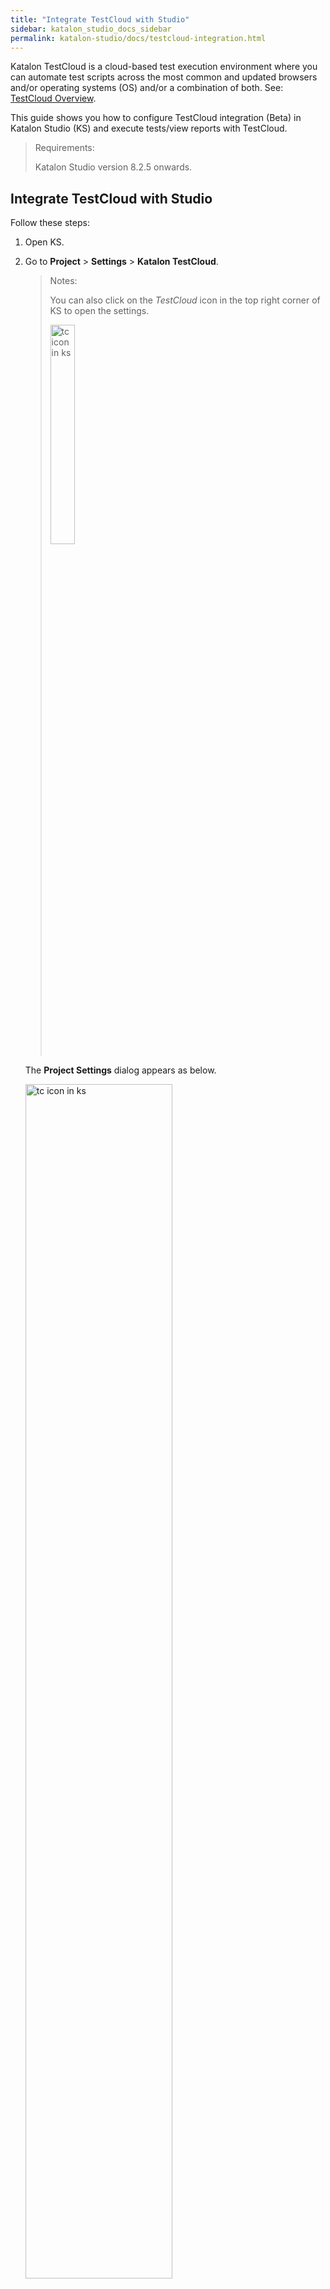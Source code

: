 ```yaml
---
title: "Integrate TestCloud with Studio" 
sidebar: katalon_studio_docs_sidebar
permalink: katalon-studio/docs/testcloud-integration.html
---
```


Katalon TestCloud is a cloud-based test execution environment where you can automate test scripts across the most common and updated browsers and/or operating systems (OS) and/or a combination of both. See: [TestCloud Overview](https://docs.katalon.com/katalon-testcloud/docs/testcloud-overview.html).

This guide shows you how to configure TestCloud integration (Beta) in Katalon Studio (KS) and execute tests/view reports with TestCloud.

> Requirements:
>
> Katalon Studio version 8.2.5 onwards.

## Integrate TestCloud with Studio

Follow these steps:

1. Open KS.
2. Go to **Project** > **Settings** > **Katalon TestCloud**.

    > Notes:
    >
    > You can also click on the *TestCloud* icon in the top right corner of KS to open the settings.
    >
    > <img src="https://github.com/katalon-studio/docs-images/raw/master/katalon-testcloud/studio-integration/testcloud-icon.png" width=30% alt="tc icon in ks">

    The **Project Settings** dialog appears as below.

    <img src="https://github.com/katalon-studio/docs-images/raw/master/katalon-testcloud/studio-integration/testcloud-project-settings.png" width=70% alt="tc icon in ks">

3. Make sure the **Enable Katalon TestCloud integration** box is checked.

4. Choose the organization you wish to run your test with.

   > Notes:
   >
   > If you cannot find your desired organization, click **Fetch Organization** to refresh. This action retrieves all available organizations you have joined. You then can select the organization you want in the dropdown menu.

5. Click **Apply and Close**.

You have enabled TestCloud integration in KS.

Once you have enabled TestCloud integration, you have the option to run a test suite/test suite collection (TS/TSC) with TestCloud.

Follow the guides below for TS and TSC executions.

## Run test suites with TestCloud

> Notes:
>
> You cannot run test cases with TestCloud.

To run TS with TestCloud, follow these steps:

1. Open your TS.
2. Click on the dropdown icon of the *Run* button and choose to run with TestCloud.

     <img src="https://github.com/katalon-studio/docs-images/raw/master/katalon-testcloud/studio-integration/run-with-testcloud.png" width=30% alt="tc config dialog">

    The **TestCloud Configuration (Beta)** dialog appears as below.

    <img src="https://github.com/katalon-studio/docs-images/raw/master/katalon-testcloud/studio-integration/tc-config-dialog-run-public.png" width=50% alt="tc config dialog">

3. Select the OS, browser, and browser version in the **Configuration** section.

    > Notes:
    >
    > * We currently only support Linux (remote OS). For browsers, we support Chrome and Firefox.
    > * The tunnel box is unchecked by default. TestCloud Tunnel is for running tests in private domains. See: [Configure TestCloud Tunnel](/katalon-studio/docs/testcloud-integration.html#configure-testcloud-tunnel).

4. Click **Run**.

## Run test suite collections with TestCloud

To run TSC with TestCloud, follow these steps:

1. Open your TSC and double-click the **Run with** column.

    <img src="https://github.com/katalon-studio/docs-images/raw/master/katalon-testcloud/studio-integration/tsc-execution-info.png" width=70% alt="run with tc">

    The **Select an environment** dialog appears as below.

    <img src="https://github.com/katalon-studio/docs-images/raw/master/katalon-testcloud/studio-integration/run-tsc-testcloud-as-environment.png" width=50% alt="run config tsc">

2. Choose **TestCloud** as your test environment, then click **OK**.

3. Double click on the **Run Configuration** column to open the **TestCloud Configuration** dialog.

    The **TestCloud Configuration (Beta)** dialog appears as below.

     <img src="https://github.com/katalon-studio/docs-images/raw/master/katalon-testcloud/studio-integration/tsc-run-config-tc-config-dialog.png" width=70% alt="tc config dialog">

4. Select the OS, browser, and browser version in the **Configuration** section.

    > Notes:
    >
    > * We currently only support Linux (remote OS). For browsers, we support Chrome and Firefox.
    > * The tunnel box is unchecked by default. TestCloud Tunnel is for running tests in private domains. See: [Configure TestCloud Tunnel](/katalon-studio/docs/testcloud-integration.html#configure-testcloud-tunnel).

4. Click **OK**.

## Configure TestCloud Tunnel

If you want to execute TS/TSC in private domains, you must use TestCloud Tunnel.

For detailed information on TestCloud Tunnel and how to utilize it, see [TestCloud Tunnel](https://docs.katalon.com/katalon-testcloud/docs/testcloud-tunnel.html).

To configure TestCloud Tunnel, follow these steps:

1. Open the **TestCloud Configuration (Beta)** dialog.
2. Check the **Execute with Tunnel for private domain testing** box.

    You will see a message in red as follows:

     <img src="https://github.com/katalon-studio/docs-images/raw/master/katalon-testcloud/studio-integration/tunnel-setup-helper-link.png" width=50% alt="tc config dialog">

3. Click on the **Tunnel Setup Helper** link in the message.

    The **Tunnel Setup Helper** dialog appears as below.

    <img src="https://github.com/katalon-studio/docs-images/raw/master/katalon-testcloud/studio-integration/tunnel-helper.png" width=50% alt="tunnel setup helper">

4. Follow the step-by-step instructions in the dialog to set up the tunnel client in your local machine:

    * Step 1: Select your OS and download the .zip file, then unzip it.

    * Step 2: Open the command-line interface (CLI), copy the command line from the dialog, then run it in the CLI.

        > Notes for macOS users:
        >
        > If you cannot run the tunnel file, see [Unable to set up TestCloud Tunnel in macOS](https://docs.katalon.com/katalon-testcloud/docs/troubleshoot-macos-workaround.html) for a troubleshoot and workaround.

         An example command looks like this:

        ```groovy
        ./kt config --tenant KatalonStudio --username "your_username" --organization-id "your_organization_id" --api-key "your_api_key"
        ```

        You have set up the tunnel client in your local machine.

    * Step 3: Copy the command in the dialog and run it in your CLI to start the tunnel.

        An example command looks like this:
        
        ```groovy
        ./kt start
        ```

        <img src="https://github.com/katalon-studio/docs-images/raw/master/katalon-testcloud/studio-integration/setup-tunnel-studio.png" width=100% alt="kt start">

    > Notes:
    >
    > Keep your CLI (cmd/terminal) open until you have finished running tests.

5. Go back to the **Tunnel Setup Helper** dialog and click **Close**.

    Once you have started the tunnel in your local machine, the **TestCloud Configuration (Beta)** dialog displays a green *Status: Available* message.

    <img src="https://github.com/katalon-studio/docs-images/raw/master/katalon-testcloud/studio-integration/tc-config-tunnel-setup-available.png" width=50% alt="tunnel setup helper">

    > Notes:
    >
    > You can also click on the **Refresh** button to have the status updated.

6. Click **Run** to start executing TS/TSC with TestCloud Tunnel.

## View TestCloud reports

After executing tests, execution data is consolidated in logs and reports. You can view TestCloud reports in the following formats: CSV, PDF, JUnit, HTML.

See: [Test Suite and Test Suite Collection Reports](https://docs.katalon.com/katalon-studio/docs/test-suite-report.html).

> Known issues:
>
> When executing tests via TestCloud integration and a proxy, the opening browser step might fail because of an error relevant to Transport Layer Security (TLS).
>
> A workaround for this issue is to pass through the TLS with the below domains on your server:
>
> * All the domains corresponding to this regex: `^testcloud\.katalon\.com$`.
> * The domain of the site under test.

## Troubleshoot  for closing TestCloud Tunnel
> ### Problem:
> The TC tunnel cannot be closed by clicking on X icon. If doing so, it’ll continue running in the background. Instead, users need to use Ctrl+C to close a running tunnel (for the time being until the bug is fixed). 
>
> ### How to fix:
> If you have closed a TC tunnel by clicking on the **X** icon, you will not see the tunnel setup helper to input command lines into the Windows terminal.Thus, you will not be able to reconfigure the tunnel even if you want to. 
> 
> To fix this, perform the following steps:
>* Open the currently used version of the tunnel **kt.exe**, with Windows terminal.
>* Type **kt start** and hit **Enter** to run.
>
> Notes: 
> 
> As the last used tunnel's configuration is already enabled, you do not need to copy the command lines from the tunnel setup helper and can skip to the running step.
>
>* The tunnel will show a command that it is still running.
>* Click **Ctrl+C** to close it properly.

> Notes:
>
> This is a temporary fix that can be used for the time being until a proper resolution to this issue is implemented. There is no specific timeline as to when the resolution would be made available.